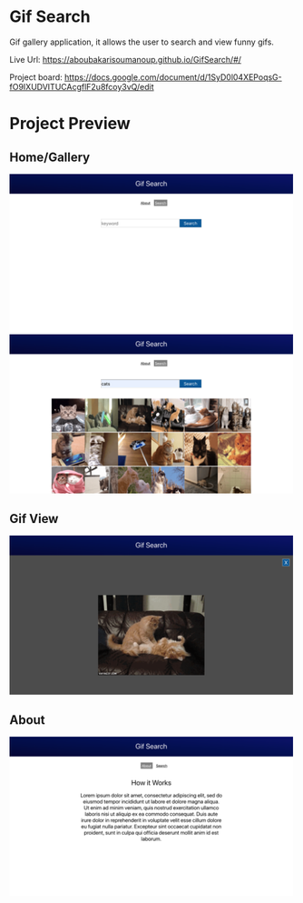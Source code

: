 # Gif Search

Gif gallery application, it allows the user to search and view funny gifs.  

Live Url: https://aboubakarisoumanoup.github.io/GifSearch/#/

Project board: https://docs.google.com/document/d/1SyD0l04XEPoqsG-fO9IXUDVITUCAcgflF2u8fcoy3vQ/edit

# Project Preview

## Home/Gallery

<img src="/public/home-gallery.png" width="500" />

<img src="/public/search.png" width="500" />

## Gif View

<img src="/public/fullview.png" width="500" />

## About

<img src="/public/about.png" width="500" />